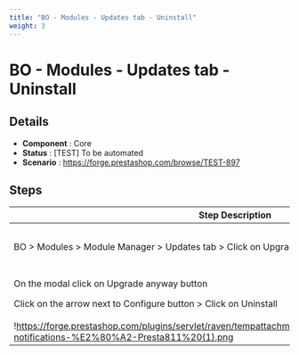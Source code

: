 ```yaml
---
title: "BO - Modules - Updates tab - Uninstall"
weight: 3
---
```


# BO - Modules - Updates tab - Uninstall
## Details
* **Component** : Core
* **Status** : [TEST] To be automated
* **Scenario** : https://forge.prestashop.com/browse/TEST-897

## Steps
| Step Description | Expected result |
| ----- | ----- |
| BO > Modules > Module Manager > Updates tab > Click on Upgrade button | A modal appears<br><br>!https://forge.prestashop.com/plugins/servlet/raven/tempattachment/5198812946632889985/Module-notifications-%E2%80%A2-Presta811.png! |
| On the modal click on Upgrade anyway button | * This message is displayed : "Upgrade action on module blockwishlist succeeded."<br> * The button in front of module is named "Configure" |
| Click on the arrow next to Configure button > Click on Uninstall<br><br>!https://forge.prestashop.com/plugins/servlet/raven/tempattachment/5071822161072439256/Module-notifications-%E2%80%A2-Presta811%20(1).png|width=1106,height=161! | * This message is displayed : "Uninstall action on module blockwishlist succeeded."<br> * The button is front of module is renamed "Install" |
